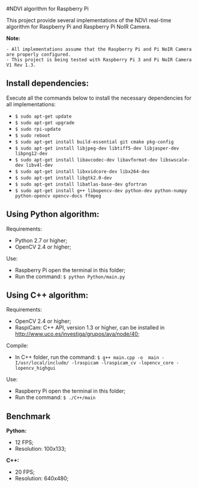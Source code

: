 #NDVI algorithm for Raspberry Pi

This project provide several implementations of the NDVI real-time algorithm for Raspberry Pi and Raspberry Pi NoIR Camera.

**Note:**

	- All implementations assume that the Raspberry Pi and Pi NoIR Camera are properly configured.
	- This project is being tested with Raspberry Pi 3 and Pi NoIR Camera V1 Rev 1.3.

## Install dependencies:
Execute all the commands below to install the necessary dependencies for all implementations:
 - `$ sudo apt-get update`
 - `$ sudo apt-get upgrade`
 - `$ sudo rpi-update`
 - `$ sudo reboot`
 - `$ sudo apt-get install build-essential git cmake pkg-config`
 - `$ sudo apt-get install libjpeg-dev libtiff5-dev libjasper-dev libpng12-dev`
 - `$ sudo apt-get install libavcodec-dev libavformat-dev libswscale-dev libv4l-dev`
 - `$ sudo apt-get install libxvidcore-dev libx264-dev`
 - `$ sudo apt-get install libgtk2.0-dev`
 - `$ sudo apt-get install libatlas-base-dev gfortran`
 - `$ sudo apt-get install g++ libopencv-dev python-dev python-numpy python-opencv opencv-docs ffmpeg`

## Using Python algorithm:

Requirements:
  - Python 2.7 or higher;
  - OpenCV 2.4 or higher;
	
Use:
  - Raspberry Pi open the terminal in this folder;
  - Run the command: `$ python Python/main.py`
  
## Using C++ algorithm:

Requirements:
  - OpenCV 2.4 or higher;
  - RaspiCam: C++ API, version 1.3 or higher, can be installed in http://www.uco.es/investiga/grupos/ava/node/40;

Compile:
  - In C++ folder, run the command: `$ g++ main.cpp -o  main -I/usr/local/include/ -lraspicam -lraspicam_cv -lopencv_core -lopencv_highgui`

Use:
  - Raspberry Pi open the terminal in this folder;
  - Run the command: `$ ./C++/main`

## Benchmark
**Python:**
- 12 FPS;
- Resolution: 100x133;

**C++:**
- 20 FPS;
- Resolution: 640x480;
